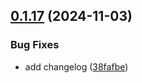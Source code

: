 ## [0.1.17](https://github.com/shadowkrusha/dll-inject/compare/v0.1.16...v0.1.17) (2024-11-03)


### Bug Fixes

* add changelog ([38fafbe](https://github.com/shadowkrusha/dll-inject/commit/38fafbea9a4f99fe78a10e1cde7f91ad1f30e38a))
